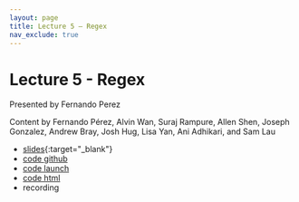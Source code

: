 ```yaml
---
layout: page
title: Lecture 5 – Regex
nav_exclude: true
---
```


# Lecture 5 - Regex

Presented by Fernando Perez

Content by Fernando Pérez, Alvin Wan, Suraj Rampure, Allen Shen, Joseph Gonzalez, Andrew Bray, Josh Hug, Lisa Yan, Ani Adhikari, and Sam Lau

- [slides](https://docs.google.com/presentation/d/1MO_bFwXCCPIuAwU27RoqZZcy0SCWCJl-AzgU84Ja3I8/edit?usp=sharing){:target="_blank"}
- [code github](https://github.com/DS-100/fa22/blob/main/lec/lec05/lec05.ipynb)
- [code launch](https://data100.datahub.berkeley.edu/hub/user-redirect/git-pull?repo=https%3A%2F%2Fgithub.com%2FDS-100%2Ffa22&branch=main&urlpath=lab%2Ftree%2Ffa22%2Flec%2Flec05%2Flec05.ipynb)
- [code html](../../resources/assets/lectures/lec05/lec05.html)
- recording